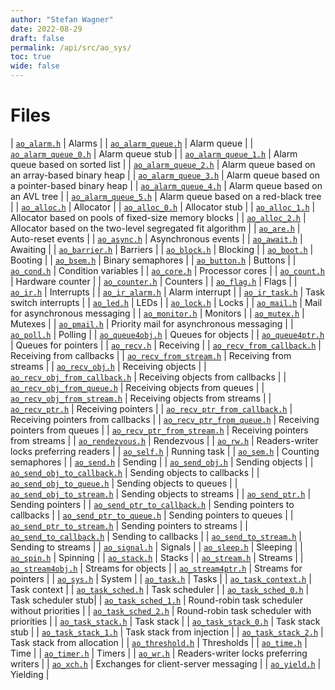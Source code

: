 ```yaml
---
author: "Stefan Wagner"
date: 2022-08-29
draft: false
permalink: /api/src/ao_sys/
toc: true
wide: false
---
```


# Files

| [`ao_alarm.h`](ao_alarm.h.md) | Alarms |
| [`ao_alarm_queue.h`](ao_alarm_queue.h.md) | Alarm queue |
| [`ao_alarm_queue_0.h`](ao_alarm_queue_0.h.md) | Alarm queue stub |
| [`ao_alarm_queue_1.h`](ao_alarm_queue_1.h.md) | Alarm queue based on sorted list |
| [`ao_alarm_queue_2.h`](ao_alarm_queue_2.h.md) | Alarm queue based on an array-based binary heap |
| [`ao_alarm_queue_3.h`](ao_alarm_queue_3.h.md) | Alarm queue based on a pointer-based binary heap |
| [`ao_alarm_queue_4.h`](ao_alarm_queue_4.h.md) | Alarm queue based on an AVL tree |
| [`ao_alarm_queue_5.h`](ao_alarm_queue_5.h.md) | Alarm queue based on a red-black tree |
| [`ao_alloc.h`](ao_alloc.h.md) | Allocator |
| [`ao_alloc_0.h`](ao_alloc_0.h.md) | Allocator stub |
| [`ao_alloc_1.h`](ao_alloc_1.h.md) | Allocator based on pools of fixed-size memory blocks |
| [`ao_alloc_2.h`](ao_alloc_2.h.md) | Allocator based on the two-level segregated fit algorithm |
| [`ao_are.h`](ao_are.h.md) | Auto-reset events |
| [`ao_async.h`](ao_async.h.md) | Asynchronous events |
| [`ao_await.h`](ao_await.h.md) | Awaiting |
| [`ao_barrier.h`](ao_barrier.h.md) | Barriers |
| [`ao_block.h`](ao_block.h.md) | Blocking |
| [`ao_boot.h`](ao_boot.h.md) | Booting |
| [`ao_bsem.h`](ao_bsem.h.md) | Binary semaphores |
| [`ao_button.h`](ao_button.h.md) | Buttons |
| [`ao_cond.h`](ao_cond.h.md) | Condition variables |
| [`ao_core.h`](ao_core.h.md) | Processor cores |
| [`ao_count.h`](ao_count.h.md) | Hardware counter |
| [`ao_counter.h`](ao_counter.h.md) | Counters |
| [`ao_flag.h`](ao_flag.h.md) | Flags |
| [`ao_ir.h`](ao_ir.h.md) | Interrupts |
| [`ao_ir_alarm.h`](ao_ir_alarm.h.md) | Alarm interrupt |
| [`ao_ir_task.h`](ao_ir_task.h.md) | Task switch interrupts |
| [`ao_led.h`](ao_led.h.md) | LEDs |
| [`ao_lock.h`](ao_lock.h.md) | Locks |
| [`ao_mail.h`](ao_mail.h.md) | Mail for asynchronous messaging |
| [`ao_monitor.h`](ao_monitor.h.md) | Monitors |
| [`ao_mutex.h`](ao_mutex.h.md) | Mutexes |
| [`ao_pmail.h`](ao_pmail.h.md) | Priority mail for asynchronous messaging |
| [`ao_poll.h`](ao_poll.h.md) | Polling |
| [`ao_queue4obj.h`](ao_queue4obj.h.md) | Queues for objects |
| [`ao_queue4ptr.h`](ao_queue4ptr.h.md) | Queues for pointers |
| [`ao_recv.h`](ao_recv.h.md) | Receiving |
| [`ao_recv_from_callback.h`](ao_recv_from_callback.h.md) | Receiving from callbacks |
| [`ao_recv_from_stream.h`](ao_recv_from_stream.h.md) | Receiving from streams |
| [`ao_recv_obj.h`](ao_recv_obj.h.md) | Receiving objects |
| [`ao_recv_obj_from_callback.h`](ao_recv_obj_from_callback.h.md) | Receiving objects from callbacks |
| [`ao_recv_obj_from_queue.h`](ao_recv_obj_from_queue.h.md) | Receiving objects from queues |
| [`ao_recv_obj_from_stream.h`](ao_recv_obj_from_stream.h.md) | Receiving objects from streams |
| [`ao_recv_ptr.h`](ao_recv_ptr.h.md) | Receiving pointers |
| [`ao_recv_ptr_from_callback.h`](ao_recv_ptr_from_callback.h.md) | Receiving pointers from callbacks |
| [`ao_recv_ptr_from_queue.h`](ao_recv_ptr_from_queue.h.md) | Receiving pointers from queues |
| [`ao_recv_ptr_from_stream.h`](ao_recv_ptr_from_stream.h.md) | Receiving pointers from streams |
| [`ao_rendezvous.h`](ao_rendezvous.h.md) | Rendezvous |
| [`ao_rw.h`](ao_rw.h.md) | Readers-writer locks preferring readers |
| [`ao_self.h`](ao_self.h.md) | Running task |
| [`ao_sem.h`](ao_sem.h.md) | Counting semaphores |
| [`ao_send.h`](ao_send.h.md) | Sending |
| [`ao_send_obj.h`](ao_send_obj.h.md) | Sending objects |
| [`ao_send_obj_to_callback.h`](ao_send_obj_to_callback.h.md) | Sending objects to callbacks |
| [`ao_send_obj_to_queue.h`](ao_send_obj_to_queue.h.md) | Sending objects to queues |
| [`ao_send_obj_to_stream.h`](ao_send_obj_to_stream.h.md) | Sending objects to streams |
| [`ao_send_ptr.h`](ao_send_ptr.h.md) | Sending pointers |
| [`ao_send_ptr_to_callback.h`](ao_send_ptr_to_callback.h.md) | Sending pointers to callbacks |
| [`ao_send_ptr_to_queue.h`](ao_send_ptr_to_queue.h.md) | Sending pointers to queues |
| [`ao_send_ptr_to_stream.h`](ao_send_ptr_to_stream.h.md) | Sending pointers to streams |
| [`ao_send_to_callback.h`](ao_send_to_callback.h.md) | Sending to callbacks |
| [`ao_send_to_stream.h`](ao_send_to_stream.h.md) | Sending to streams |
| [`ao_signal.h`](ao_signal.h.md) | Signals |
| [`ao_sleep.h`](ao_sleep.h.md) | Sleeping |
| [`ao_spin.h`](ao_spin.h.md) | Spinning |
| [`ao_stack.h`](ao_stack.h.md) | Stacks |
| [`ao_stream.h`](ao_stream.h.md) | Streams |
| [`ao_stream4obj.h`](ao_stream4obj.h.md) | Streams for objects |
| [`ao_stream4ptr.h`](ao_stream4ptr.h.md) | Streams for pointers |
| [`ao_sys.h`](ao_sys.h.md) | System |
| [`ao_task.h`](ao_task.h.md) | Tasks |
| [`ao_task_context.h`](ao_task_context.h.md) | Task context |
| [`ao_task_sched.h`](ao_task_sched.h.md) | Task scheduler |
| [`ao_task_sched_0.h`](ao_task_sched_0.h.md) | Task scheduler stub|
| [`ao_task_sched_1.h`](ao_task_sched_1.h.md) | Round-robin task scheduler without priorities |
| [`ao_task_sched_2.h`](ao_task_sched_2.h.md) | Round-robin task scheduler with priorities |
| [`ao_task_stack.h`](ao_task_stack.h.md) | Task stack |
| [`ao_task_stack_0.h`](ao_task_stack_0.h.md) | Task stack stub |
| [`ao_task_stack_1.h`](ao_task_stack_1.h.md) | Task stack from injection |
| [`ao_task_stack_2.h`](ao_task_stack_2.h.md) | Task stack from allocation |
| [`ao_threshold.h`](ao_threshold.h.md) | Thresholds |
| [`ao_time.h`](ao_time.h.md) | Time |
| [`ao_timer.h`](ao_timer.h.md) | Timers |
| [`ao_wr.h`](ao_wr.h.md) | Readers-writer locks preferring writers |
| [`ao_xch.h`](ao_xch.h.md) | Exchanges for client-server messaging |
| [`ao_yield.h`](ao_yield.h.md) | Yielding |
